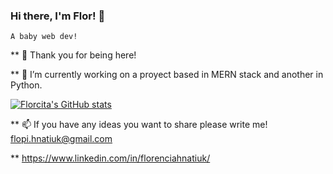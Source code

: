 ### Hi there, I'm Flor! 👋
    A baby web dev! 

** 🥰 Thank you for being here! 

** 🔭 I’m currently working on a proyect based in MERN stack and another in Python.

[![Florcita's GitHub stats](https://github-readme-stats.vercel.app/api?username=FlorcitaHnatiuk)](https://github.com/anuraghazra/github-readme-stats)


** 📫 If you have any ideas you want to share please write me! flopi.hnatiuk@gmail.com

** https://www.linkedin.com/in/florenciahnatiuk/

